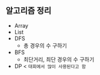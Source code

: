 ## 알고리즘 정리
* Array
* List
* DFS
  * 총 경우의 수 구하기
* BFS
  * 최단거리, 최단 경우의 수 구하기
* DP < `대회에서 많이 사용된다고 함`
